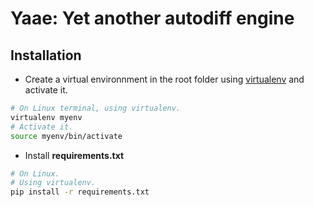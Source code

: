 # Yaae: Yet another autodiff engine

## Installation

- Create a virtual environnment in the root folder using [virtualenv][virtualenv] and activate it.

```bash
# On Linux terminal, using virtualenv.
virtualenv myenv
# Activate it.
source myenv/bin/activate
```

- Install **requirements.txt**

```bash
# On Linux.
# Using virtualenv.
pip install -r requirements.txt
```

<!---
Variables with links.
-->

[virtualenv]: https://packaging.python.org/guides/installing-using-pip-and-virtual-environments/

[conda]: https://docs.conda.io/projects/conda/en/latest/user-guide/tasks/manage-environments.html